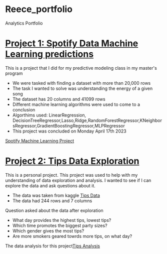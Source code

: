 # Reece_portfolio
Analytics Portfolio 

# [Project 1: Spotify Data Machine Learning predictions](https://reecealbert.github.io/Reece_portfolio/)

This is a project that I did for my predictive modeling class in my master's program

* We were tasked with finding a dataset with more than 20,000 rows
* The task I wanted to solve was understanding the energy of a given song
* The dataset has 20 columns and 41099 rows
* Different machine learning algorithms were used to come to a conclusion
* Algorthims used: LinearRegression, DecisionTreeRegressor,Lasso,Ridge,RandomForestRegressor,KNeighborsRegressor,GradientBoostingRegressor,MLPRegressor
* This project was concluded on Monday April 17th 2023

[Spotify Machine Learning Project](https://www.kaggle.com/code/reecealbert23/spotify-dataset-analysis/edit/run/129348865)

# [Project 2: Tips Data Exploration](https://reecealbert.github.io/Reece_portfolio/)

This is a personal project. This project was used to help with my understanding of data exploration and analysis.
I wanted to see if I can explore the data and ask questions about it.

* The data was taken from kaggle [Tips Data](https://www.kaggle.com/datasets/jsphyg/tipping)
* The data had 244 rows and 7 columns

Question asked about the data after exploration
* What day provides the highest tips, lowest tips?
* Which time promotes the biggest party sizes?
* Which gender gives the most tips?
* Are more smokers geared towrds more tips, on what day?

The data analysis for this project[Tips Analysis](https://github.com/ReeceAlbert/Reece_portfolio/blob/main/tips%20analysis.ipynb)


